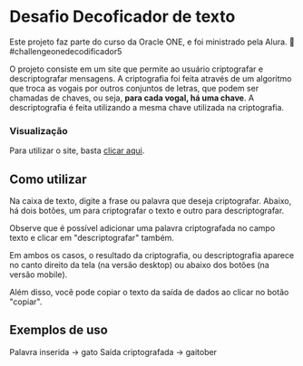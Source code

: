 # Desafio Decoficador de texto

Este projeto faz parte do curso da Oracle ONE, e foi ministrado pela Alura.
🤘 #challengeonedecodificador5


O projeto consiste em um site que permite ao usuário criptografar e descriptografar mensagens. A criptografia foi feita através de um algoritmo que troca as vogais por outros conjuntos de letras, que podem ser chamadas de chaves, ou seja, **para cada vogal, há uma chave**. A descriptografia é feita utilizando a mesma chave utilizada na criptografia.

### Visualização

Para utilizar o site, basta [clicar aqui](https://oihenrique.github.io/Decodificador-de-texto/).

## Como utilizar

Na caixa de texto, digite a frase ou palavra que deseja criptografar. Abaixo, há dois botões, um para criptografar o texto e outro para descriptografar.

Observe que é possível adicionar uma palavra criptografada no campo texto e clicar em "descriptografar" também.

Em ambos os casos, o resultado da criptografia, ou descriptografia aparece no canto direito da tela (na versão desktop) ou abaixo dos botões (na versão mobile).

Além disso, você pode copiar o texto da saída de dados ao clicar no botão "copiar".

## Exemplos de uso

Palavra inserida -> gato
Saída criptografada -> gaitober
